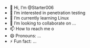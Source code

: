 - 👋 Hi, I’m @Starter006
- 👀 I’m interested in penetration testing 
- 🌱 I’m currently learning Linux 
- 💞️ I’m looking to collaborate on ...
- 📫 How to reach me o
- 😄 Pronouns: ...
- ⚡ Fun fact: ...

<!---
Starter006/Starter006 is a ✨ special ✨ repository because its `README.md` (this file) appears on your GitHub profile.
You can click the Preview link to take a look at your changes.
--->
